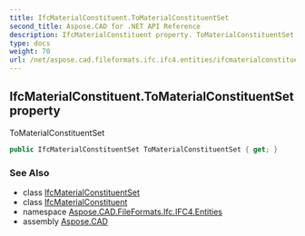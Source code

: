 ```yaml
---
title: IfcMaterialConstituent.ToMaterialConstituentSet
second_title: Aspose.CAD for .NET API Reference
description: IfcMaterialConstituent property. ToMaterialConstituentSet
type: docs
weight: 70
url: /net/aspose.cad.fileformats.ifc.ifc4.entities/ifcmaterialconstituent/tomaterialconstituentset/
---
```

## IfcMaterialConstituent.ToMaterialConstituentSet property

ToMaterialConstituentSet

```csharp
public IfcMaterialConstituentSet ToMaterialConstituentSet { get; }
```

### See Also

* class [IfcMaterialConstituentSet](../../ifcmaterialconstituentset/)
* class [IfcMaterialConstituent](../)
* namespace [Aspose.CAD.FileFormats.Ifc.IFC4.Entities](../../ifcmaterialconstituent/)
* assembly [Aspose.CAD](../../../)



